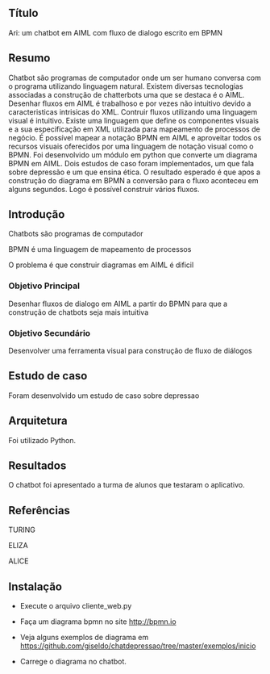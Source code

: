 ## Título
Ari: um chatbot em AIML com fluxo de dialogo escrito em BPMN

## Resumo
Chatbot são programas de computador onde um ser humano conversa 
com o programa utilizando linguagem natural.
Existem diversas tecnologias associadas a construção de 
chatterbots  uma que se destaca é o AIML.
Desenhar fluxos em AIML é trabalhoso e por vezes 
não intuitivo devido a caracteristicas intrisicas do XML.
Contruir fluxos utilizando uma linguagem visual é intuitivo. 
Existe uma linguagem que define os componentes visuais e
 a sua especificação em XML utilizada para mapeamento de processos de negócio.
É possível mapear a notação BPMN em AIML e aproveitar todos os recursos
visuais oferecidos por uma linguagem de notação visual como o BPMN. 
Foi desenvolvido um módulo em python que converte um diagrama 
BPMN em AIML. Dois estudos de caso foram implementados, um que 
fala sobre depressão e um que ensina ética. O resultado esperado
é que apos a construção do diagrama em BPMN a conversão para o fluxo
aconteceu em alguns segundos. Logo é possível construir vários fluxos.

## Introdução

Chatbots são programas de computador 

BPMN é uma linguagem de mapeamento de processos

O problema é que construir diagramas em AIML é dificil

### Objetivo Principal

Desenhar fluxos de dialogo em AIML a partir do BPMN para que a construção de chatbots
seja mais intuitiva 

### Objetivo Secundário

Desenvolver uma ferramenta visual para construção de fluxo de 
diálogos

## Estudo de caso

Foram desenvolvido um estudo de caso sobre depressao

## Arquitetura

Foi utilizado Python.

## Resultados

O chatbot foi apresentado a turma de alunos que testaram o aplicativo.

## Referências

TURING

ELIZA

ALICE

## Instalação

- Execute o arquivo cliente_web.py

- Faça um diagrama bpmn no site http://bpmn.io
 
- Veja alguns exemplos de diagrama em https://github.com/giseldo/chatdepressao/tree/master/exemplos/inicio

- Carrege o diagrama no chatbot.


